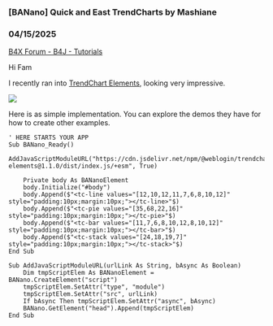 ### [BANano] Quick and East TrendCharts by Mashiane
### 04/15/2025
[B4X Forum - B4J - Tutorials](https://www.b4x.com/android/forum/threads/166627/)

Hi Fam  
  
I recently ran into [TrendChart Elements,](https://weblogin.github.io/trendchart-elements/) looking very impressive.  
  
![](https://www.b4x.com/android/forum/attachments/163426)  
  
  
  
Here is as simple implementation. You can explore the demos they have for how to create other examples.  
  

```B4X
' HERE STARTS YOUR APP  
Sub BANano_Ready()  
    AddJavaScriptModuleURL("https://cdn.jsdelivr.net/npm/@weblogin/trendchart-elements@1.1.0/dist/index.js/+esm", True)  
      
    Private body As BANanoElement  
    body.Initialize("#body")  
    body.Append($"<tc-line values="[12,10,12,11,7,6,8,10,12]" style="padding:10px;margin:10px;"></tc-line>"$)  
    body.Append($"<tc-pie values="[35,68,22,16]" style="padding:10px;margin:10px;"></tc-pie>"$)  
    body.Append($"<tc-bar values="[11,7,6,8,10,12,8,10,12]" style="padding:10px;margin:10px;"></tc-bar>"$)  
    body.Append($"<tc-stack values="[24,18,19,7]" style="padding:10px;margin:10px;"></tc-stack>"$)  
End Sub  
  
Sub AddJavaScriptModuleURL(urlLink As String, bAsync As Boolean)  
    Dim tmpScriptElem As BANanoElement = BANano.CreateElement("script")  
    tmpScriptElem.SetAttr("type", "module")  
    tmpScriptElem.SetAttr("src", urlLink)  
    If bAsync Then tmpScriptElem.SetAttr("async", bAsync)  
    BANano.GetElement("head").Append(tmpScriptElem)  
End Sub
```